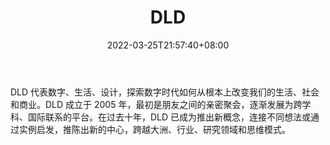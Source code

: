 ﻿---
weight: 
title: "DLD"
description: "DLD 代表数字、生活、设计，探索数字时代如何从根本上改变我们的生活、社会和商业"
date: 2022-03-25T21:57:40+08:00
lastmod: 2022-03-25T16:45:40+08:00
draft: false
authors: ["Metabd"]
featuredImage: "dld.jpg"
link: ""
tags: ["元宇宙社区","DLD"]
categories: ["navigation"]
navigation: ["元宇宙社区"]
lightgallery: true
toc: true
pinned: false
recommend: false
recommend1: false
---
DLD 代表数字、生活、设计，探索数字时代如何从根本上改变我们的生活、社会和商业。DLD 成立于 2005 年，最初是朋友之间的亲密聚会，逐渐发展为跨学科、国际联系的平台。在过去十年，DLD 已成为推出新概念，连接不同想法或通过实例启发，推陈出新的中心，跨越大洲、行业、研究领域和思维模式。
